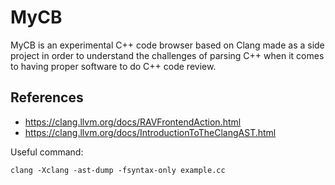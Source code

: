# MyCB

MyCB is an experimental C++ code browser based on Clang made as a side project
in order to understand the challenges of parsing C++ when it comes
to having proper software to do C++ code review.

## References

- https://clang.llvm.org/docs/RAVFrontendAction.html
- https://clang.llvm.org/docs/IntroductionToTheClangAST.html

Useful command:
```
clang -Xclang -ast-dump -fsyntax-only example.cc 
```
